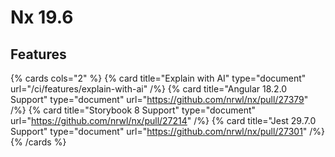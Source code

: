 # Nx 19.6

## Features

{% cards cols="2" %}
{% card title="Explain with AI" type="document" url="/ci/features/explain-with-ai" /%}
{% card title="Angular 18.2.0 Support" type="document" url="https://github.com/nrwl/nx/pull/27379" /%}
{% card title="Storybook 8 Support" type="document" url="https://github.com/nrwl/nx/pull/27214" /%}
{% card title="Jest 29.7.0 Support" type="document" url="https://github.com/nrwl/nx/pull/27301" /%}
{% /cards %}
